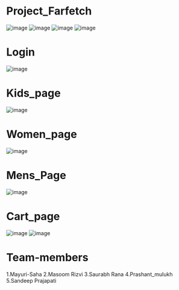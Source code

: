 # Project_Farfetch

![image](https://user-images.githubusercontent.com/105915693/195300659-85932cd8-6661-42ac-b4e0-3ed706bc9661.png)
![image](https://user-images.githubusercontent.com/105915693/195300795-5b630e52-628b-4295-898e-54db89ca49fe.png)
![image](https://user-images.githubusercontent.com/105915693/195300962-c100bd36-cd93-4170-9701-21d396c38e9b.png)
![image](https://user-images.githubusercontent.com/105915693/195306023-17e1792c-d0fc-4e6b-96ec-1e985c3937b8.png)
# Login
![image](https://user-images.githubusercontent.com/105915693/195306358-bb4a634a-eb13-4658-b6b0-2b418ded81de.png)


# Kids_page
![image](https://user-images.githubusercontent.com/105915693/195300962-c100bd36-cd93-4170-9701-21d396c38e9b.png)

# Women_page
![image](https://user-images.githubusercontent.com/105915693/195301371-27f2377b-cab7-491c-bb35-ab637d8afcd5.png)
# Mens_Page
![image](https://user-images.githubusercontent.com/105915693/195302140-ad417b99-bde5-414d-b004-f0a6b5e7ba33.png)
# Cart_page
![image](https://user-images.githubusercontent.com/105915693/195302325-729195ae-efea-41c4-9853-8a6bd95f7902.png)
![image](https://user-images.githubusercontent.com/105915693/195302486-53c5b500-6d34-4680-9cd1-95424cd65888.png)


# Team-members
1.Mayuri-Saha
2.Masoom Rizvi
3.Saurabh Rana
4.Prashant_mulukh
5.Sandeep Prajapati

